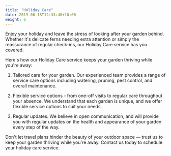 ```yaml
---
title: "Holiday Care"
date: 2019-06-18T12:33:46+10:00
weight: 6
---
```


Enjoy your holiday and leave the stress of looking after your garden behind. Whether it's delicate ferns needing extra attention or simply the reassurance of regular check-ins, our Holiday Care service has you covered. 

Here's how our Holiday Care service keeps your garden thriving while you're away:

1. Tailored care for your garden. Our experienced team provides a range of service care options including watering, pruning, pest control, and overall maintenance. 

2. Flexible service options - from one-off visits to regular care throughout your absence. We understand that each garden is unique, and we offer flexible service options to suit your needs. 

3. Regular updates. We believe in open communication, and will provide you with regular updates on the health and appearance of your garden every step of the way. 

Don't let travel plans hinder the beauty of your outdoor space — trust us to keep your garden thriving while you're away. Contact us today to schedule your holiday care service. 
